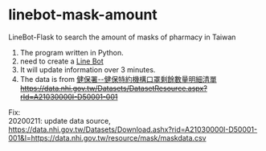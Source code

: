 # linebot-mask-amount
LineBot-Flask to search the amount of masks of pharmacy in Taiwan

1. The program written in Python. 
2. need to create a [Line Bot](https://developers.line.biz/)
3. It will update information over 3 minutes.
4. The data is from [健保署--健保特約機構口罩剩餘數量明細清單](https://data.nhi.gov.tw/Datasets/Download.ashx?rid=A21030000I-D50001-001&l=https://data.nhi.gov.tw/resource/mask/maskdata.csv)  
~~https://data.nhi.gov.tw/Datasets/DatasetResource.aspx?rId=A21030000I-D50001-001~~


Fix:  
20200211:
update data source, https://data.nhi.gov.tw/Datasets/Download.ashx?rid=A21030000I-D50001-001&l=https://data.nhi.gov.tw/resource/mask/maskdata.csv
